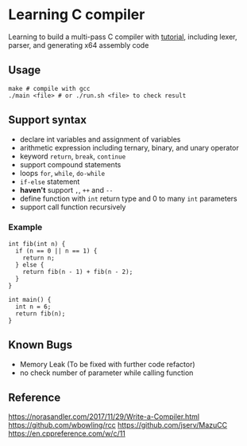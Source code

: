 # Learning C compiler
Learning to build a multi-pass C compiler with [tutorial](https://norasandler.com/2017/11/29/Write-a-Compiler.html), including lexer, parser, and generating x64 assembly code


## Usage

```
make # compile with gcc
./main <file> # or ./run.sh <file> to check result
```

## Support syntax
- declare int variables and assignment of variables
- arithmetic expression including ternary, binary, and unary operator
- keyword `return`, `break`, `continue`
- support compound statements
- loops `for`, `while`, `do-while`
- `if-else` statement
- **haven't** support `,`, `++` and `--`
- define function with `int` return type and 0 to many `int` parameters 
- support call function recursively
### Example
```
int fib(int n) {
  if (n == 0 || n == 1) {
    return n;
  } else {
    return fib(n - 1) + fib(n - 2);
  }
}

int main() {
  int n = 6;
  return fib(n);
}
```

## Known Bugs
- Memory Leak (To be fixed with further code refactor)
- no check number of parameter while calling function


## Reference
https://norasandler.com/2017/11/29/Write-a-Compiler.html
https://github.com/wbowling/rcc
https://github.com/jserv/MazuCC
https://en.cppreference.com/w/c/11
